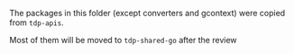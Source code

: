 The packages in this folder (except converters and gcontext) were copied from `tdp-apis`.

Most of them will be moved to `tdp-shared-go` after the review
